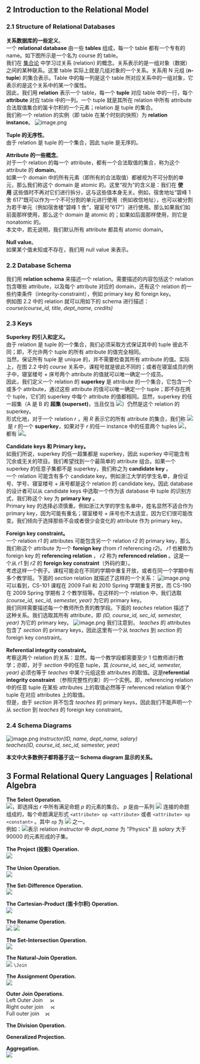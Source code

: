 
## 2 Introduction to the Relational Model

### 2.1 Structure of Relational Databases
**关系数据库的一些定义**。<br />一个 **relational database** 由一些 **tables** 组成，每一个 table 都有一个专有的 name。如下图所示是一个名为 course 的 table。<br />我们在 [集合论](https://www.yuque.com/xianyuxuan/coding/lfxqyr#VdEM2) 中学习过关系 (relation) 的概念。关系表示的是一组对象（数据）之间的某种联系。这里 table 实际上就是几组对象的一个关系。关系用 N 元组 (**n-tuple**) 的集合表示。Table 中的每一列是这个 table 所对应关系中的一组对象，它表示的是这个关系中的某一个属性。<br />因此，我们用 **relation** 表示一个 table，每一个 **tuple** 对应 table 中的一行，每个 **attribute** 对应 table 中的一列。一个 tuple 就是其所在 relation 中所有 attribute 合法取值集合的笛卡尔积的一个元素；relation 是 tuple 的集合。<br />我们称一个 relation 的实例（即 table 在某个时刻的快照）为 **relation instance**。
![image.png](./assets/1616590894480-72577b32-ad22-4a9f-9b5d-63d5bae5d007.png)

**Tuple 的无序性**。<br />由于 relation 是 tuple 的一个集合，因此 tuple 是无序的。

**Attribute 的一些概念**。<br />对于一个 relation 的每一个 attribute，都有一个合法取值的集合，称为这个 attribute 的 **domain**。<br />如果一个 domain 中的所有元素（即所有的合法取值）都被视为不可分割的单元，那么我们称这个 domain 是 atomic 的。这里“视为”的含义是：我们在 **使用** 这些值时不再对它们进行拆分，这与这些值本身无关。例如，宿舍地址“碧峰 1 舍 617”既可以作为一个不可分割的单元进行使用（例如收信地址），也可以被分割为若干单元（例如宿舍楼“碧峰 1 舍”，寝室号“617”）进行使用。那么如果我们如前面那样使用，那么这个 domain 是 atomic 的；如果如后面那样使用，则它是 nonatomic 的。<br />本文中，若无说明，我们默认所有 attribute 都具有 atomic domain。

**Null value**。<br />如果某个值未知或不存在，我们用 null value 来表示。


### 2.2 Database Schema
我们用 **relation schema** 来描述一个 relation。需要描述的内容包括这个 relation 包含哪些 attribute，以及每个 attribute 对应的 domain，还有这个 relation 的一些约束条件（integrity-constraint），例如 primary key 和 foreign key。<br />例如图 2.2 中的 relation 就可以用如下的 schema 进行描述：<br />_course(course_id, title, dept_name, credits)_


### 2.3 Keys
**Superkey 的引入和定义。** <br />由于 relation 是 tuple 的一个集合，我们必须采取方式保证其中的 tuple 彼此不同；即，不允许两个 tuple 的所有 attribute 的值完全相同。<br />当然，保证所有 tuple 是 unique 的，并不需要检查其所有 attribute 的值。实际上，在图 2.2 中的 _course_ 关系中，课程号就是彼此不同的；或者在寝室成员的例子中，寝室楼号 + 床号两个 attribute 的值就可以唯一确定一个成员。<br />因此，我们定义一个 relation 的 **superkey** 是 attribute 的一个集合，它包含一个或多个 attribute，通过这些 attribute 的值可以唯一确定一个 tuple；即不存在两个 tuple，它们的 superkey 中每个 attribute 的值都相同。显然，superkey 的任一超集（A 是 B 的 **超集 (superset)**，当且仅当 ![](https://cdn.nlark.com/yuque/__latex/2e9def3789de2cb04ae38db587920983.svg#card=math&code=A%5Csupseteq%20B&height=16&id=FjFOY)）仍然是这个 relation 的 superkey。<br />形式化地，对于一个 relation _r_ ，用 _R_ 表示它的所有 attribute 的集合，我们称 ![](https://cdn.nlark.com/yuque/__latex/8fd3fc3bea2f0034825ccc20691ae170.svg#card=math&code=K%5Csubseteq%20R&height=16&id=ANp1O) 是 _r_ 的一个 **superkey**，如果对于 _r_ 的任一 instance 中的任意两个 tuples ![](https://cdn.nlark.com/yuque/__latex/35b7262c3672f32862b5c1d0b3bd76dc.svg#card=math&code=t_1%5Cneq%20t_2&height=19&id=47DEM)，都有 ![](https://cdn.nlark.com/yuque/__latex/8d324c431eb4b4e1f56971f840dcab85.svg#card=math&code=t_1.K%5Cneq%20t2.K&height=19&id=NBgRK)。

**Candidate keys 和 Primary key。** <br />如我们所说，superkey 的任一超集都是 superkey，因此 superkey 中可能含有冗余或无关的项目。我们希望找到一个最简单的 attribute 组合。如果一个 superkey 的任意子集都不是 superkey，我们称之为 **candidate key** 。<br />一个 relation 可能含有多个 candidate key。例如浙江大学的学生名单，身份证号、学号、寝室楼号 + 床号都是这个 relation 的 candidate key。因此 database 的设计者可以从 candidate keys 中选取一个作为该 database 中 tuple 的识别方式，我们称这个 key 为 **primary key** 。<br />Primary key 的选择必须慎重。例如浙江大学的学生名单中，姓名显然不适合作为 primary key，因为可能有重名；寝室楼号 + 床号也不太适宜，因为它们很可能改变。我们倾向于选择那些不会或者很少会变化的 attribute 作为 primary key。

**Foreign key constraint。** <br />一个 relation _r1_ 的 attributes 可能包含另一个 relation _r2_ 的 primary key，那么我们称这个 attribute 为一个 **foreign key** (from _r1_ referencing _r2_)。 _r1_ 也被称为 foreign key 的 **referencing relation** ， _r2_ 称为 **referenced relation** 。这是一个从 _r1_ 到 _r2_ 的 **foreign key constraint**（外码约束）。<br />考虑这样一个例子。课程可能会在不同的学期中重复开放，或者在同一个学期中有多个教学班。下面的 _section_ relation 就描述了这样的一个关系：
![image.png](./assets/1616644414920-61e31ef7-21a0-4ffa-b901-09a6015ca12d.png)
可以看到，CS-101 课程在 2009 Fall 和 2010 Spring 学期重复开放，而 CS-190 在 2009 Spring 学期有 2 个教学班等。在这样的一个 relation 中，我们选取 _(course_id, sec_id, semester, year)_ 为它的 primary key。<br />我们同样需要描述每一个教师所负责的教学段。下面的 _teaches_ relation 描述了这种关系。我们选取其所有 attribute，即 _(ID, course_id, sec_id, semester, year)_ 为它的 primary key。
![image.png](./assets/1616644651464-0a93ca82-3bb7-4670-adcb-e981bac7f04d.png)
我们注意到， _teaches_ 的 attributes 包含了 _section_ 的 primary keys，因此这里有一个从 _teaches_ 到 _section_ 的 foreign key constraint。

**Referential integrity constraint。** <br />考察这两个 relation 的关系：显然，每一个教学段都需要至少 1 位教师进行教学；亦即，对于 _section_ 中的任意 tuple，其 _(course_id, sec_id, semester, year)_ 必须也等于 _teaches_ 中某个元组这些 attributes 的取值。这是**referential integrity constraint** （参照完整性约束）的一个实例。即，referencing relation 中的任意 tuple 在某些 attributes 上的取值必然等于 referenced relation 中某个 tuple 在对应 attributes 上的取值。<br />但是，由于 _section_ 并不包含 _teaches_ 的 primary keys，因此我们不能声明一个从 _section_ 到 _teaches_ 的 foreign key constraint。


### 2.4 Schema Diagrams
![image.png](./assets/1617344231460-87f3b6b5-32d5-435b-9a1e-b7280da6f057.png)
_instructor(ID, name, dept_name, salary)_<br />_teaches(ID, course_id, sec_id, semester, year)_

**本文中大多数例子都将基于这一 Schema diagram 显示的关系。**


## 3 Formal Relational Query Languages | Relational Algebra
**The Select Operation.** <br />![](https://cdn.nlark.com/yuque/__latex/9b19892825f59b85da1bc4a24e33aad9.svg#card=math&code=%5Csigma_p%28r%29%3D%5C%7Bt%5C%20%7C%5C%20t%5Cin%20r%20%5Cland%20p%28t%29%5C%7D&height=21&id=iiJkS)，即选择出 _r_ 中所有满足命题 _p_ 的元素的集合。 _p_ 是由一系列 ![](https://cdn.nlark.com/yuque/__latex/5c2a3810370e1b59062a92c8c1bdf978.svg#card=math&code=%5Cland%2C%20%5Clor%2C%20%5Clnot&height=16&id=Xfm0X) 连接的命题组成的，每个命题满足形式 `<attribute> op <attribute>` 或者 `<attribute> op <constant>` 。其中 `op` 为 ![](https://cdn.nlark.com/yuque/__latex/d69390f2b310d6fbb96561d6e273c89a.svg#card=math&code=%3D%2C%20%5Cneq%2C%20%3E%2C%20%5Cgeq%2C%20%3C%2C%5Cleq&height=19&id=1WSVo) 之一。<br />例如：![](https://cdn.nlark.com/yuque/__latex/fb33d2e26e5e9e59fb29630dd5a6553d.svg#card=math&code=%5Csigma_%7B%5Ctext%7Bdept_name%3D%22Physics%22%20%7D%5Cland%5Ctext%7B%20salary%3E90000%7D%7D%28%5Ctext%7Binstructor%7D%29&height=21&id=PcAFT)表示 relation _instructor_ 中 _dept_name_ 为 "Physics" 且 _salary_ 大于 90000 的元素形成的子集。

**The Project (投影) Operation.** <br />![](https://cdn.nlark.com/yuque/__latex/f1f6074fede50ea48aaa1b0c07544de4.svg#card=math&code=%5CPi_%7BA_1%2C%20A_2%2C%5C%20%5Cdots%7D%28r%29&height=21&id=2QGuu) 

**The Union Operation.**<br />![](https://cdn.nlark.com/yuque/__latex/f988ba61cd1f9a10c1697259c504f13a.svg#card=math&code=r%5Ccup%20s&height=14&id=zqcT9)

**The Set-Difference Operation.** <br />![](https://cdn.nlark.com/yuque/__latex/8d3702859962d0a225954fa391e9e5a3.svg#card=math&code=r-s&height=16&id=De9dn)

**The Cartesian-Product (笛卡尔积) Operation.** <br />![](https://cdn.nlark.com/yuque/__latex/bb44623b203a1cc8458f27aae1a60329.svg#card=math&code=r%5Ctimes%20s&height=12&id=ZJtm0)

**The Rename Operation.** <br />![](https://cdn.nlark.com/yuque/__latex/21ff166d05fb11f882794f595d979b60.svg#card=math&code=%5Crho_x%28E%29&height=20&id=JqkC2)
![](https://cdn.nlark.com/yuque/__latex/e5db2141043bb88f72d9351c71bdce7f.svg#card=math&code=%5Crho_%7Bx%28A_1%2C%20A_2%2C%20%5C%20%5Cdots%2C%20A_n%29%7D%28E%29&height=23&id=wLM96)

**The Set-Intersection Operation.** <br />![](https://cdn.nlark.com/yuque/__latex/ec013b90a6ac265d78908d07fb82814f.svg#card=math&code=r%5Ccap%20s%20%3D%20r-%28r-s%29&height=20&id=QXyZY)

**The Natural-Join Operation.** <br />![](https://cdn.nlark.com/yuque/__latex/994d92c15adf76eb058ec0342c3456be.svg#card=math&code=r%5CJoin%20s&height=13&id=RIGj6) `\Join` 

**The Assignment Operation.** <br />![](https://cdn.nlark.com/yuque/__latex/f5873ee636f9195df989d86ac2540961.svg#card=math&code=r%5Cleftarrow%20E&height=16&id=cp6mN)

**Outer Join Operations.** <br />Left Outer Join     ⟕ <br />Right outer join     ⟖<br />Full outer join    ⟗

**The Division Operation.** 

**Generalized Projection.** 

**Aggregation.** <br />![](https://cdn.nlark.com/yuque/__latex/2e3e6c8fc31d963bc42216f4f2a58a52.svg#card=math&code=%5Cmathcal%7BG%7D&height=16&id=eXH02)

